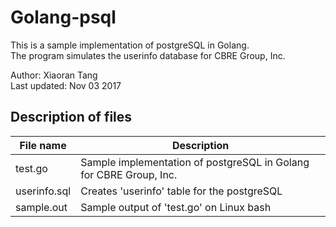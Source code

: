 # Golang-psql
This is a sample implementation of postgreSQL in Golang.  
The program simulates the userinfo database for CBRE Group, Inc.

Author:          Xiaoran Tang  
Last updated:    Nov 03 2017

Description of files
-
File name | Description
-|-
test.go | Sample implementation of postgreSQL in Golang for CBRE Group, Inc.
userinfo.sql | Creates 'userinfo' table for the postgreSQL
sample.out | Sample output of 'test.go' on Linux bash
